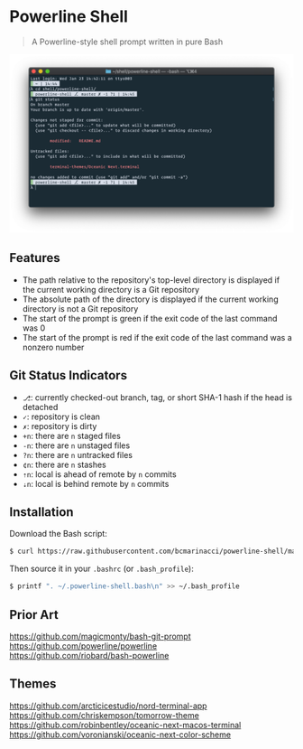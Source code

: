 # Powerline Shell

> A Powerline-style shell prompt written in pure Bash

![powerline-shell](https://raw.githubusercontent.com/bcmarinacci/powerline-shell/master/screenshot.png)

## Features

- The path relative to the repository's top-level directory is displayed if the current working directory is a Git repository
- The absolute path of the directory is displayed if the current working directory is not a Git repository
- The start of the prompt is green if the exit code of the last command was 0
- The start of the prompt is red if the exit code of the last command was a nonzero number

## Git Status Indicators

- `⎇`: currently checked-out branch, tag, or short SHA-1 hash if the head is detached
- `✓`: repository is clean
- `✗`: repository is dirty
- `+n`: there are `n` staged files
- `-n`: there are `n` unstaged files
- `?n`: there are `n` untracked files
- `¢n`: there are `n` stashes
- `⇡n`: local is ahead of remote by `n` commits
- `⇣n`: local is behind remote by `n` commits

## Installation

Download the Bash script:

```bash
$ curl https://raw.githubusercontent.com/bcmarinacci/powerline-shell/master/powerline-shell.bash > ~/.powerline-shell.bash
```

Then source it in your `.bashrc` (or `.bash_profile`):

```bash
$ printf ". ~/.powerline-shell.bash\n" >> ~/.bash_profile
```

## Prior Art

https://github.com/magicmonty/bash-git-prompt<br />
https://github.com/powerline/powerline<br />
https://github.com/riobard/bash-powerline

## Themes

https://github.com/arcticicestudio/nord-terminal-app<br />
https://github.com/chriskempson/tomorrow-theme<br />
https://github.com/robinbentley/oceanic-next-macos-terminal<br />
https://github.com/voronianski/oceanic-next-color-scheme
